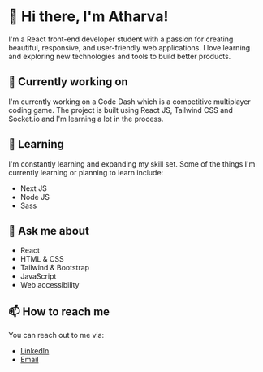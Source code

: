 # 👋 Hi there, I'm Atharva!

I'm a React front-end developer student with a passion for creating beautiful, responsive, and user-friendly web applications. I love learning and exploring new technologies and tools to build better products.

## 🔭 Currently working on

I'm currently working on a Code Dash which is a competitive multiplayer coding game. The project is built using React JS, Tailwind CSS and Socket.io and I'm learning a lot in the process.

## 🌱 Learning

I'm constantly learning and expanding my skill set. Some of the things I'm currently learning or planning to learn include:

- Next JS
- Node JS
- Sass

## 💬 Ask me about

- React
- HTML & CSS
- Tailwind & Bootstrap
- JavaScript
- Web accessibility

## 📫 How to reach me

You can reach out to me via:

- [LinkedIn](https://www.linkedin.com/in/atharva-amberkar)
- [Email](mailto:atharva.amberkar@gmail.com)


